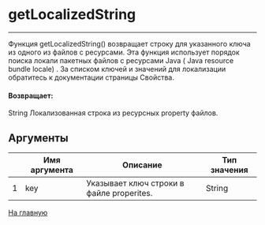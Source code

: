 # getLocalizedString

---

Функция getLocalizedString() возвращает строку для указанного ключа из одного из файлов с ресурсами. Эта функция использует порядок поиска локали пакетных файлов с ресурсами Java ( Java resource bundle locale) . За списком ключей и значений для локализации обратитесь к документации страницы Свойства.

#### Возвращает:

String
Локализованная строка из ресурсных property файлов.

## Аргументы

|  | Имя аргумента | Описание | Тип значения |
| --- | --- | --- | --- |
| 1 | key | Указывает ключ строки в файле properites. | String |



[На главную](./ecmfunctions/)